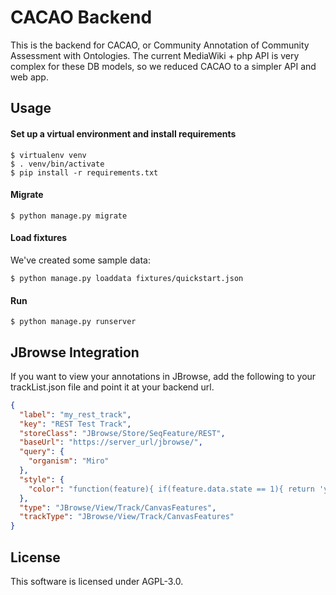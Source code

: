 # CACAO Backend

This is the backend for CACAO, or Community Annotation of Community Assessment
with Ontologies. The current MediaWiki + php API is very complex for these DB
models, so we reduced CACAO to a simpler API and web app.

## Usage
#### Set up a virtual environment and install requirements
```console
$ virtualenv venv
$ . venv/bin/activate
$ pip install -r requirements.txt
```
#### Migrate
```console
$ python manage.py migrate
```
#### Load fixtures
We've created some sample data:
```console
$ python manage.py loaddata fixtures/quickstart.json
```
#### Run
```console
$ python manage.py runserver
```

## JBrowse Integration
If you want to view your annotations in JBrowse, add the following to your
trackList.json file and point it at your backend url.

```JSON
{
  "label": "my_rest_track",
  "key": "REST Test Track",
  "storeClass": "JBrowse/Store/SeqFeature/REST",
  "baseUrl": "https://server_url/jbrowse/",
  "query": {
    "organism": "Miro"
  },
  "style": {
    "color": "function(feature){ if(feature.data.state == 1){ return 'yellow'; } if(feature.data.state == 2){ return 'green';} return 'red';}"
  },
  "type": "JBrowse/View/Track/CanvasFeatures",
  "trackType": "JBrowse/View/Track/CanvasFeatures"
}
```

## License
This software is licensed under AGPL-3.0.
